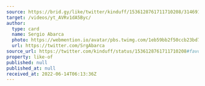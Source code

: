 ```yaml
---
source: https://brid.gy/like/twitter/kinduff/1536128761711710208/314691580
target: /videos/yt_AVRv1dA5Byc/
author:
  type: card
  name: Sergio Abarca
  photo: https://webmention.io/avatar/pbs.twimg.com/1eb59bb2f50ccb23bd7e2ca0177a9410a2601eaacfeb2be99623af2ef014912d.jpg
  url: https://twitter.com/SrgAbarca
source_url: https://twitter.com/kinduff/status/1536128761711710208#favorited-by-314691580
property: like-of
published: null
published_at: null
received_at: 2022-06-14T06:13:36Z
---
```


